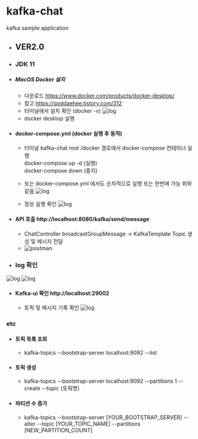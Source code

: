 # kafka-chat
kafka sample application

- ## VER2.0 
- ### JDK 11

- ##### MacOS Docker 설치 
  - 다운로드 https://www.docker.com/products/docker-desktop/
  - 참고 https://goddaehee.tistory.com/312
  - 터미널에서 설치 확인 (docker -v)
    ![log](./img/docker0.png)
  - docker desktop 실행

- #### docker-compose.yml (docker 실행 후 동작) 
  - 터미널 kafka-chat root /docker 경로에서 docker-compose 컨테이너 실행  
    docker-compose up -d (실행) </br>
    docker-compose down  (중지)
 
  - 또는 docker-compose.yml 에서도 순차적으로 실행 또는 한번에 가능 위와 같음
  ![log](./img/docker1.png)
  - 정상 실행 확인
  ![log](./img/docker2.png)



- #### API 호출 http://localhost:8080/kafka/send/message
  - ChatController broadcastGroupMessage -> KafkaTemplate Topic 생성 및 메시지 전달
  - ![postman](./img/postman.png)

- ### log 확인
![log](./img/sample0.png)
![log](./img/sample1.png)


- #### Kafka-ui 확인 http://localhost:29002
  - 토픽 및 메시지 기록 확인
  ![log](./img/kafka_ui.png)

### etc

- #### 토픽 목록 조회
  - kafka-topics --bootstrap-server localhost:9092 --list
- #### 토픽 생성
  - kafka-topics --bootstrap-server localhost:9092 --partitions 1 --create --topic {토픽명}
- #### 파티션 수 증가
  - kafka-topics --bootstrap-server [YOUR_BOOTSTRAP_SERVER] --alter --topic [YOUR_TOPIC_NAME] --partitions [NEW_PARTITION_COUNT]


